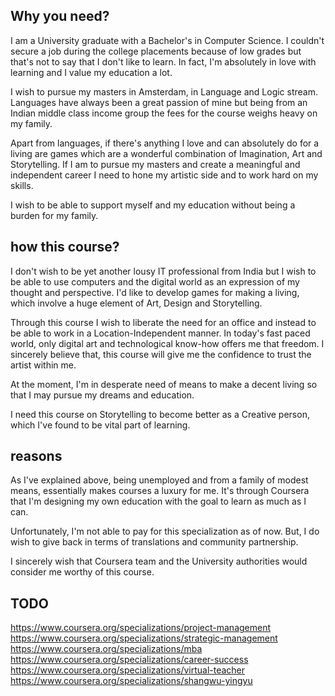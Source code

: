 ## Why you need?

I am a University graduate with a Bachelor's in Computer Science. I couldn't secure a job during the college placements because of low grades but that's not to say that I don't like to learn. In fact, I'm absolutely in love with learning and I value my education a lot. 

I wish to pursue my masters in Amsterdam, in Language and Logic stream. Languages have always been a great passion of mine but being from an Indian middle class income group the fees for the course weighs heavy on my family.  

Apart from languages, if there's anything I love and can absolutely do for a living are games which are a wonderful combination of Imagination, Art and Storytelling. If I am to pursue my masters and create a meaningful and independent career I need to hone my artistic side and to work hard on my skills. 

I wish to be able to support myself and my education without being a burden for my family.


## how this course?

I don't wish to be yet another lousy IT professional from India but I wish to be able to use computers and the digital world as an expression of my thought and perspective. I'd like to develop games for making a living, which involve a huge element of Art, Design and Storytelling. 

Through this course I wish to liberate the need for an office and instead to be able to work in a Location-Independent manner. In today's fast paced world, only digital art and technological know-how offers me that freedom. I sincerely believe that, this course will give me the confidence to trust the artist within me. 

At the moment, I'm in desperate need of means to make a decent living so that I may pursue my dreams and education. 

I need this course on Storytelling to become better as a Creative person, which I've found to be vital part of learning.

## reasons
As I've explained above, being unemployed and from a family of modest means, essentially makes courses a luxury for me. It's through Coursera that I'm designing my own education with the goal to learn as much as I can.

Unfortunately, I'm not able to pay for this specialization as of now. But, I do wish to give back in terms of translations and community partnership.

I sincerely wish that Coursera team and the University authorities would consider me worthy of this course.



## TODO

https://www.coursera.org/specializations/project-management
https://www.coursera.org/specializations/strategic-management
https://www.coursera.org/specializations/mba
https://www.coursera.org/specializations/career-success
https://www.coursera.org/specializations/virtual-teacher
https://www.coursera.org/specializations/shangwu-yingyu


